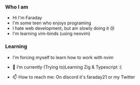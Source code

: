 ### Who I am
- Hi I'm Faraday
- I'm some teen who enjoys programing
- I hate web development, but am slowly doing it 😢
- I'm learning vim-binds (using neovim)
  


### Learning
- I'm forcing myself to learn how to work with nvim
- 🌱 I’m currently (Trying to)Learning Zig & Typescript :(
  
- 📫 How to reach me: On discord it's faraday21 or my Twitter
